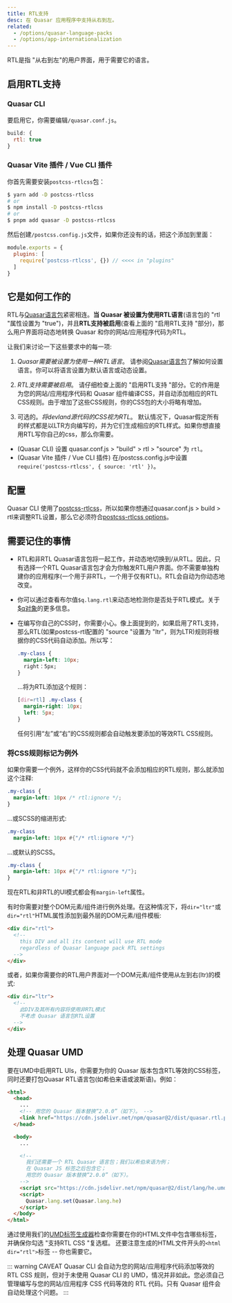 ```yaml
---
title: RTL支持
desc: 在 Quasar 应用程序中支持从右到左。
related:
  - /options/quasar-language-packs
  - /options/app-internationalization
---
```


RTL是指 "从右到左"的用户界面，用于需要它的语言。

## 启用RTL支持

### Quasar CLI
要启用它，你需要编辑`/quasar.conf.js`。

```js
build: {
  rtl: true
}
```

### Quasar Vite 插件 / Vue CLI 插件

你首先需要安装`postcss-rtlcss`包：

```bash
$ yarn add -D postcss-rtlcss
# or
$ npm install -D postcss-rtlcss
# or
$ pnpm add quasar -D postcss-rtlcss
```

然后创建`/postcss.config.js`文件，如果你还没有的话，把这个添加到里面：

```js
module.exports = {
  plugins: [
    require('postcss-rtlcss', {}) // <<<< in "plugins"
  ]
}
```

## 它是如何工作的
RTL与[Quasar语言包](/options/quasar-language-packs)紧密相连。**当 Quasar 被设置为使用RTL语言**(语言包的 "rtl "属性设置为 "true")，并且**RTL支持被启用**(查看上面的 "启用RTL支持 "部分)，那么用户界面将动态地转换 Quasar 和你的网站/应用程序代码为RTL。

让我们来讨论一下这些要求中的每一项:

1. *Quasar需要被设置为使用一种RTL语言*。
请参阅[Quasar语言包](/options/quasar-language-packs)了解如何设置语言。你可以将语言设置为默认语言或动态设置。

2.  *RTL支持需要被启用*。
请仔细检查上面的 "启用RTL支持 "部分。它的作用是为您的网站/应用程序代码和 Quasar 组件编译CSS，并自动添加相应的RTL CSS规则。由于增加了这些CSS规则，你的CSS包的大小将略有增加。

3. 可选的。*将devland源代码的CSS视为RTL*。
默认情况下，Quasar假定所有的样式都是以LTR方向编写的，并为它们生成相应的RTL样式。如果你想直接用RTL写你自己的css，那么你需要。
* (Quasar CLI) 设置 quasar.conf.js > "build" > rtl > "source" 为 `rtl`。
* (Quasar Vite 插件 / Vue CLI 插件) 在/postcss.config.js中设置`require('postcss-rtlcss', { source: 'rtl' })`。

## 配置

 Quasar CLI 使用了[postcss-rtlcss](https://github.com/elchininet/postcss-rtlcss)，所以如果你想通过quasar.conf.js > build > rtl来调整RTL设置，那么它必须符合[postcss-rtlcss options](https://github.com/elchininet/postcss-rtlcss#options)。

## 需要记住的事情

* RTL和非RTL Quasar语言包将一起工作，并动态地切换到/从RTL。因此，只有选择一个RTL Quasar语言包才会为你触发RTL用户界面。你不需要单独构建你的应用程序(一个用于非RTL，一个用于仅有RTL)。RTL会自动为你动态地改变。
* 你可以通过查看布尔值`$q.lang.rtl`来动态地检测你是否处于RTL模式。关于[$q对象](/options/the-q-object)的更多信息。
* 在编写你自己的CSS时，你需要小心。像上面提到的，如果启用了RTL支持，那么RTL(如果postcss-rtl配置的 "source "设置为 "ltr"，则为LTR)规则将根据你的CSS代码自动添加。所以写：

  ```css
  .my-class {
    margin-left: 10px;
    right：5px;
  }
  ```

  ...将为RTL添加这个规则：

  ```css
  [dir=rtl] .my-class {
    margin-right: 10px;
    left: 5px;
  }
  ```

  任何引用“左”或“右”的CSS规则都会自动触发要添加的等效RTL CSS规则。

### 将CSS规则标记为例外
如果你需要一个例外，这样你的CSS代码就不会添加相应的RTL规则，那么就添加这个注释:

```css
.my-class {
  margin-left: 10px /* rtl:ignore */;
}
```

...或SCSS的缩进形式:

```sass
.my-class
  margin-left: 10px #{"/* rtl:ignore */"}
```

...或默认的SCSS。

```sass
.my-class {
  margin-left: 10px #{"/* rtl:ignore */"};
}
```

现在RTL和非RTL的UI模式都会有`margin-left`属性。

有时你需要对整个DOM元素/组件进行例外处理。在这种情况下，将`dir="ltr"`或`dir="rtl"`HTML属性添加到最外层的DOM元素/组件模板:

```html
<div dir="rtl">
  <!--
    this DIV and all its content will use RTL mode
    regardless of Quasar language pack RTL settings
  -->
</div>
```

或者，如果你需要你的RTL用户界面对一个DOM元素/组件使用从左到右(ltr)的模式:
```html
<div dir="ltr">
  <!--
    此DIV及其所有内容将使用非RTL模式
    不考虑 Quasar 语言包RTL设置
  -->
</div>
```

## 处理 Quasar UMD
要在UMD中启用RTL UIs，你需要为你的 Quasar 版本包含RTL等效的CSS标签，同时还要打包Quasar RTL语言包(如希伯来语或波斯语)。例如：

```html
<html>
  <head>
    ...
    <!-- 用您的 Quasar 版本替换“2.0.0”（如下）。 -->
    <link href="https://cdn.jsdelivr.net/npm/quasar@2/dist/quasar.rtl.prod.css" rel="stylesheet" type="text/css">
  </head>

  <body>
    ...

    <!--
      我们还需要一个 RTL Quasar 语言包；我们以希伯来语为例；
      在 Quasar JS 标签之后包含它；
      用您的 Quasar 版本替换“2.0.0”（如下）。
    -->
    <script src="https://cdn.jsdelivr.net/npm/quasar@2/dist/lang/he.umd.prod.js"></script>
    <script>
      Quasar.lang.set(Quasar.lang.he)
    </script>
  </body>
</html>
```

通过使用我们的[UMD标签生成器](/start/umd)检查你需要在你的HTML文件中包含哪些标签，并确保你勾选 "支持RTL CSS "复选框。
还要注意生成的HTML文件开头的`<html dir="rtl">`标签 -- 你也需要它。

::: warning CAVEAT
Quasar CLI 会自动为您的网站/应用程序代码添加等效的 RTL CSS 规则，但对于未使用 Quasar CLI 的 UMD，情况并非如此。您必须自己管理编写与您的网站/应用程序 CSS 代码等效的 RTL 代码。只有 Quasar 组件会自动处理这个问题。
:::
